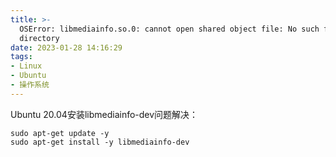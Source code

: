 ```yaml
---
title: >-
  OSError: libmediainfo.so.0: cannot open shared object file: No such file or
  directory
date: 2023-01-28 14:16:29
tags:
- Linux
- Ubuntu
- 操作系统
---
```


Ubuntu 20.04安装libmediainfo-dev问题解决：

```Shell
sudo apt-get update -y
sudo apt-get install -y libmediainfo-dev
```